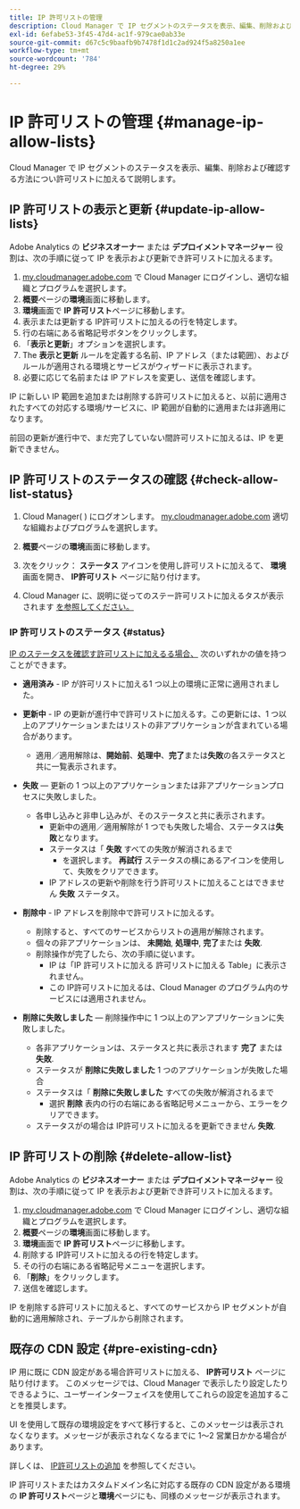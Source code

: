 ```yaml
---
title: IP 許可リストの管理
description: Cloud Manager で IP セグメントのステータスを表示、編集、削除および確認する方法につい許可リストに加えるて説明します。
exl-id: 6efabe53-3f45-47d4-ac1f-979cae0ab33e
source-git-commit: d67c5c9baafb9b7478f1d1c2ad924f5a8250a1ee
workflow-type: tm+mt
source-wordcount: '784'
ht-degree: 29%

---
```


# IP 許可リストの管理 {#manage-ip-allow-lists}

Cloud Manager で IP セグメントのステータスを表示、編集、削除および確認する方法につい許可リストに加えるて説明します。

## IP 許可リストの表示と更新 {#update-ip-allow-lists}

Adobe Analytics の **ビジネスオーナー** または **デプロイメントマネージャー** 役割は、次の手順に従って IP を表示および更新でき許可リストに加えるます。

1. [my.cloudmanager.adobe.com](https://my.cloudmanager.adobe.com/) で Cloud Manager にログインし、適切な組織とプログラムを選択します。
1. **概要**&#x200B;ページの&#x200B;**環境**&#x200B;画面に移動します。
1. **環境**&#x200B;画面で **IP 許可リスト**&#x200B;ページに移動します。
1. 表示または更新する IP許可リストに加えるの行を特定します。
1. 行の右端にある省略記号ボタンをクリックします。
1. 「**表示と更新**」オプションを選択します。
1. The **表示と更新** ルールを定義する名前、IP アドレス（または範囲）、およびルールが適用される環境とサービスがウィザードに表示されます。
1. 必要に応じて名前または IP アドレスを変更し、送信を確認します。

IP に新しい IP 範囲を追加または削除する許可リストに加えると、以前に適用されたすべての対応する環境/サービスに、IP 範囲が自動的に適用または非適用になります。

前回の更新が進行中で、まだ完了していない間許可リストに加えるは、IP を更新できません。

## IP 許可リストのステータスの確認 {#check-allow-list-status}

1. Cloud Manager( ) にログオンします。 [my.cloudmanager.adobe.com](https://my.cloudmanager.adobe.com/) 適切な組織およびプログラムを選択します。

1. **概要**&#x200B;ページの&#x200B;**環境**&#x200B;画面に移動します。

1. 次をクリック： **ステータス** アイコンを使用し許可リストに加えるて、 **環境** 画面を開き、 **IP許可リスト** ページに貼り付けます。

1. Cloud Manager に、説明に従ってのステー許可リストに加えるタスが表示されます [を参照してください。](#status)

### IP 許可リストのステータス {#status}

[IP のステータスを確認す許可リストに加えるる場合、](#check-allow-list-status) 次のいずれかの値を持つことができます。

* **適用済み** - IP が許可リストに加える1 つ以上の環境に正常に適用されました。

* **更新中** - IP の更新が進行中で許可リストに加えるす。この更新には、1 つ以上のアプリケーションまたはリストの非アプリケーションが含まれている場合があります。

   * 適用／適用解除は、**開始前**、**処理中**、**完了**&#x200B;または&#x200B;**失敗**&#x200B;の各ステータスと共に一覧表示されます。

* **失敗**  — 更新の 1 つ以上のアプリケーションまたは非アプリケーションプロセスに失敗しました。
   * 各申し込みと非申し込みが、そのステータスと共に表示されます。
      * 更新中の適用／適用解除が 1 つでも失敗した場合、ステータスは&#x200B;**失敗**&#x200B;となります。
      * ステータスは「 **失敗** すべての失敗が解消されるまで
         * を選択します。 **再試行** ステータスの横にあるアイコンを使用して、失敗をクリアできます。
      * IP アドレスの更新や削除を行う許可リストに加えることはできません **失敗** ステータス。

* **削除中** - IP アドレスを削除中で許可リストに加えるす。
   * 削除すると、すべてのサービスからリストの適用が解除されます。
   * 個々の非アプリケーションは、 **未開始**, **処理中**, **完了**&#x200B;または **失敗**.
   * 削除操作が完了したら、次の手順に従います。
      * IP は「IP 許可リストに加える 許可リストに加える Table」に表示されません。
      * この IP許可リストに加えるは、Cloud Manager のプログラム内のサービスには適用されません。

* **削除に失敗しました**  — 削除操作中に 1 つ以上のアンアプリケーションに失敗しました。

   * 各非アプリケーションは、ステータスと共に表示されます **完了** または **失敗**.
   * ステータスが **削除に失敗しました** 1 つのアプリケーションが失敗した場合
   * ステータスは「 **削除に失敗しました** すべての失敗が解消されるまで
      * 選択 **削除** 表内の行の右端にある省略記号メニューから、エラーをクリアできます。
   * ステータスがの場合は IP許可リストに加えるを更新できません **失敗**.

## IP 許可リストの削除 {#delete-allow-list}

Adobe Analytics の **ビジネスオーナー** または **デプロイメントマネージャー** 役割は、次の手順に従って IP を表示および更新でき許可リストに加えるます。

1. [my.cloudmanager.adobe.com](https://my.cloudmanager.adobe.com/) で Cloud Manager にログインし、適切な組織とプログラムを選択します。
1. **概要**&#x200B;ページの&#x200B;**環境**&#x200B;画面に移動します。
1. **環境**&#x200B;画面で **IP 許可リスト**&#x200B;ページに移動します。
1. 削除する IP許可リストに加えるの行を特定します。
1. その行の右端にある省略記号メニューを選択します。
1. 「**削除**」をクリックします。
1. 送信を確認します。

IP を削除する許可リストに加えると、すべてのサービスから IP セグメントが自動的に適用解除され、テーブルから削除されます。

## 既存の CDN 設定 {#pre-existing-cdn}

IP 用に既に CDN 設定がある場合許可リストに加える、 **IP許可リスト** ページに貼り付けます。 このメッセージでは、Cloud Manager で表示したり設定したりできるように、ユーザーインターフェイスを使用してこれらの設定を追加することを推奨します。

UI を使用して既存の環境設定をすべて移行すると、このメッセージは表示されなくなります。メッセージが表示されなくなるまでに 1～2 営業日かかる場合があります。

詳しくは、 [IP許可リストの追加](/help/implementing/cloud-manager/ip-allow-lists/add-ip-allow-lists.md) を参照してください。

IP 許可リストまたはカスタムドメイン名に対応する既存の CDN 設定がある環境の **IP 許可リスト**&#x200B;ページと&#x200B;**環境**&#x200B;ページにも、同様のメッセージが表示されます。
